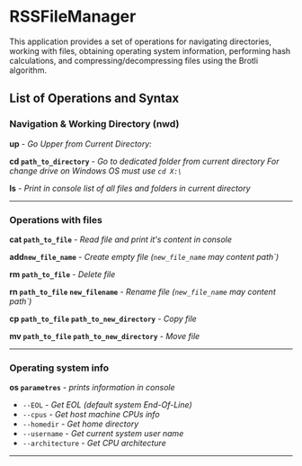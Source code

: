 # RSSFileManager

This application provides a set of operations for navigating directories, working with files, obtaining operating system information, performing hash calculations, and compressing/decompressing files using the Brotli algorithm.

## List of Operations and Syntax

### Navigation & Working Directory (nwd)

**up** - *Go Upper from Current Directory:*

**cd `path_to_directory`** - *Go to dedicated folder from current directory*
*For change drive on Windows OS must use `cd X:\`*

**ls** - *Print in console list of all files and folders in current directory*

---
### Operations with files

**cat `path_to_file`** - *Read file and print it's content in console*

**add`new_file_name`** - *Create empty file (`new_file_name` may content path`)*

**rm `path_to_file`** - *Delete file*

**rn `path_to_file` `new_filename`** - *Rename file (`new_file_name` may content path`)*

**cp `path_to_file` `path_to_new_directory`** - *Copy file*

**mv `path_to_file` `path_to_new_directory`** - *Move file*

---
### Operating system info

**os `parametres`** - *prints information in console*

- `--EOL` - *Get EOL (default system End-Of-Line)*
- `--cpus` - *Get host machine CPUs info*
- `--homedir` - *Get home directory*
- `--username` - *Get current system user name*
- `--architecture` - *Get CPU architecture*

---
